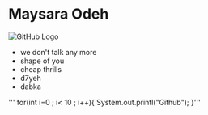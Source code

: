 # Maysara Odeh


![GitHub Logo](https://scontent.fjrs2-1.fna.fbcdn.net/v/t31.0-8/15937117_728810580615833_8135056613987981769_o.jpg?oh=0b7f0fbc198abe777f280760e73484b8&oe=5A22F01C)

* we don't talk any more
* shape of you
* cheap thrills
* d7yeh
* dabka

''' for(int i=0 ; i< 10 ; i++){
  System.out.printl("Github");
}'''

 
